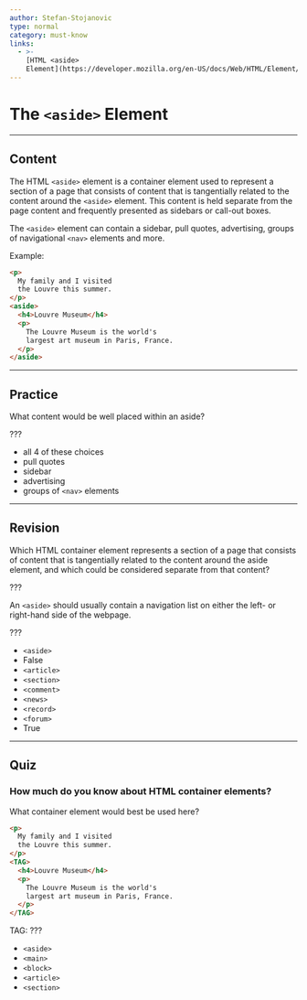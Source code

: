 ```yaml
---
author: Stefan-Stojanovic
type: normal
category: must-know
links:
  - >-
    [HTML <aside>
    Element](https://developer.mozilla.org/en-US/docs/Web/HTML/Element/aside){documentation}
---
```


# The `<aside>` Element


---

## Content

The HTML `<aside>` element is a container element used to represent a section of a page that consists of content that is tangentially related to the content around the `<aside>` element. This content is held separate from the page content and frequently presented as sidebars or call-out boxes.

The `<aside>` element can contain a sidebar, pull quotes, advertising, groups of navigational `<nav>` elements and more.

Example:

```html
<p>
  My family and I visited
  the Louvre this summer.
</p>
<aside>
  <h4>Louvre Museum</h4>
  <p>
    The Louvre Museum is the world's
    largest art museum in Paris, France.
  </p>
</aside>
```


---

## Practice

What content would be well placed within an aside?

???

- all 4 of these choices
- pull quotes
- sidebar
- advertising
- groups of `<nav>` elements


---

## Revision

Which HTML container element represents a section of a page that consists of content that is tangentially related to the content around the aside element, and which could be considered separate from that content?

???

An `<aside>` should usually contain a navigation list on either the left- or right-hand side of the webpage.

???

- `<aside>`
- False
- `<article>`
- `<section>`
- `<comment>`
- `<news>`
- `<record>`
- `<forum>`
- True


---

## Quiz

### How much do you know about HTML container elements?


What container element would best be used here?

```html
<p>
  My family and I visited
  the Louvre this summer.
</p>
<TAG>
  <h4>Louvre Museum</h4>
  <p>
    The Louvre Museum is the world's
    largest art museum in Paris, France.
  </p>
</TAG>
```

TAG: ???

- `<aside>`
- `<main>`
- `<block>`
- `<article>`
- `<section>`

